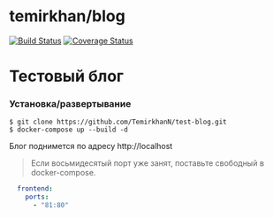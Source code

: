 # temirkhan/blog

[![Build Status](https://travis-ci.org/TemirkhanN/test-blog.svg?branch=master)](https://travis-ci.org/TemirkhanN/test-blog)
[![Coverage Status](https://coveralls.io/repos/github/TemirkhanN/test-blog/badge.svg?branch=master)](https://coveralls.io/github/TemirkhanN/test-blog?branch=master)

# Тестовый блог

### Установка/развертывание

```shell
$ git clone https://github.com/TemirkhanN/test-blog.git
$ docker-compose up --build -d
```

Блог поднимется по адресу http://localhost

>Если восьмидесятый порт уже занят, поставьте свободный в docker-compose.

```yaml
  frontend:
    ports:
      - "81:80"
```